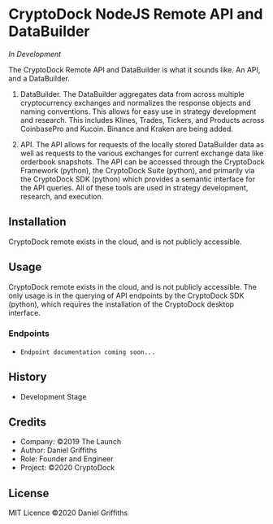 # CryptoDock NodeJS Remote API and DataBuilder

_In Development_

The CryptoDock Remote API and DataBuilder is what it sounds like. An API, and a DataBuilder.

1. DataBuilder. The DataBuilder aggregates data from across multiple cryptocurrency exchanges and normalizes the response objects and naming conventions. This allows for easy use in strategy development and research. This includes Klines, Trades, Tickers, and Products across CoinbasePro and Kucoin. Binance and Kraken are being added.

2. API. The API allows for requests of the locally stored DataBuilder data as well as requests to the various exchanges for current exchange data like orderbook snapshots. The API can be accessed through the CryptoDock Framework (python), the CryptoDock Suite (python), and primarily via the CryptoDock SDK (python) which provides a semantic interface for the API queries. All of these tools are used in strategy development, research, and execution.

## Installation

CryptoDock remote exists in the cloud, and is not publicly accessible.

## Usage

CryptoDock remote exists in the cloud, and is not publicly accessible. The only usage is in the querying of API endpoints by the CryptoDock SDK (python), which requires the installation of the CryptoDock desktop interface.

### Endpoints

- `Endpoint documentation coming soon...`

## History

- Development Stage

## Credits

- Company: ©2019 The Launch
- Author: Daniel Griffiths
- Role: Founder and Engineer
- Project: ©2020 CryptoDock

## License

MIT Licence ©2020 Daniel Griffiths
